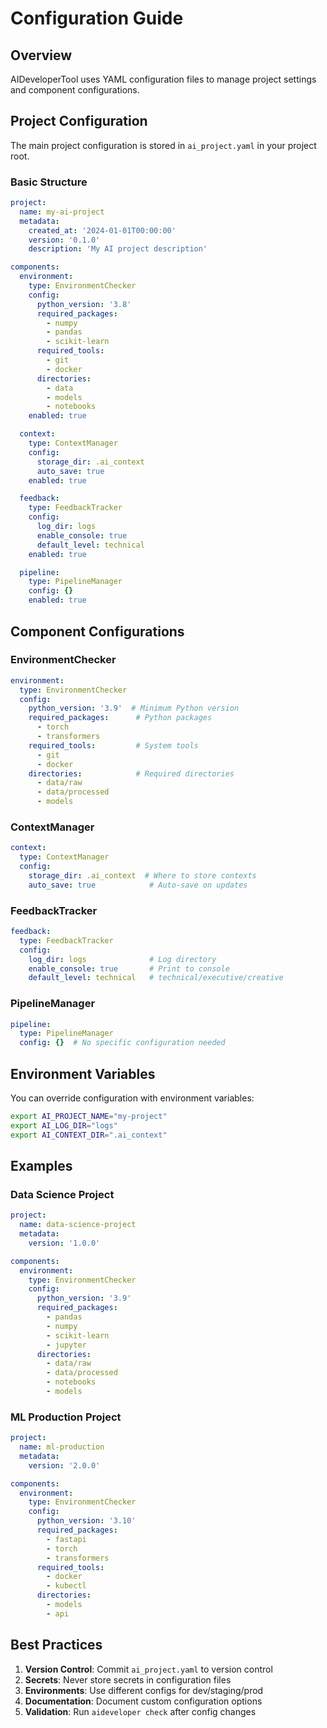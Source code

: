 # Configuration Guide

## Overview

AIDeveloperTool uses YAML configuration files to manage project settings and component configurations.

## Project Configuration

The main project configuration is stored in `ai_project.yaml` in your project root.

### Basic Structure

```yaml
project:
  name: my-ai-project
  metadata:
    created_at: '2024-01-01T00:00:00'
    version: '0.1.0'
    description: 'My AI project description'

components:
  environment:
    type: EnvironmentChecker
    config:
      python_version: '3.8'
      required_packages:
        - numpy
        - pandas
        - scikit-learn
      required_tools:
        - git
        - docker
      directories:
        - data
        - models
        - notebooks
    enabled: true

  context:
    type: ContextManager
    config:
      storage_dir: .ai_context
      auto_save: true
    enabled: true

  feedback:
    type: FeedbackTracker
    config:
      log_dir: logs
      enable_console: true
      default_level: technical
    enabled: true

  pipeline:
    type: PipelineManager
    config: {}
    enabled: true
```

## Component Configurations

### EnvironmentChecker

```yaml
environment:
  type: EnvironmentChecker
  config:
    python_version: '3.9'  # Minimum Python version
    required_packages:      # Python packages
      - torch
      - transformers
    required_tools:         # System tools
      - git
      - docker
    directories:            # Required directories
      - data/raw
      - data/processed
      - models
```

### ContextManager

```yaml
context:
  type: ContextManager
  config:
    storage_dir: .ai_context  # Where to store contexts
    auto_save: true            # Auto-save on updates
```

### FeedbackTracker

```yaml
feedback:
  type: FeedbackTracker
  config:
    log_dir: logs              # Log directory
    enable_console: true       # Print to console
    default_level: technical   # technical/executive/creative
```

### PipelineManager

```yaml
pipeline:
  type: PipelineManager
  config: {}  # No specific configuration needed
```

## Environment Variables

You can override configuration with environment variables:

```bash
export AI_PROJECT_NAME="my-project"
export AI_LOG_DIR="logs"
export AI_CONTEXT_DIR=".ai_context"
```

## Examples

### Data Science Project

```yaml
project:
  name: data-science-project
  metadata:
    version: '1.0.0'

components:
  environment:
    type: EnvironmentChecker
    config:
      python_version: '3.9'
      required_packages:
        - pandas
        - numpy
        - scikit-learn
        - jupyter
      directories:
        - data/raw
        - data/processed
        - notebooks
        - models
```

### ML Production Project

```yaml
project:
  name: ml-production
  metadata:
    version: '2.0.0'

components:
  environment:
    type: EnvironmentChecker
    config:
      python_version: '3.10'
      required_packages:
        - fastapi
        - torch
        - transformers
      required_tools:
        - docker
        - kubectl
      directories:
        - models
        - api
```

## Best Practices

1. **Version Control**: Commit `ai_project.yaml` to version control
2. **Secrets**: Never store secrets in configuration files
3. **Environments**: Use different configs for dev/staging/prod
4. **Documentation**: Document custom configuration options
5. **Validation**: Run `aideveloper check` after config changes
